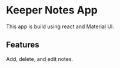 

# Keeper Notes App

This app is build using react and Material UI. 

## Features

Add, delete, and edit notes.